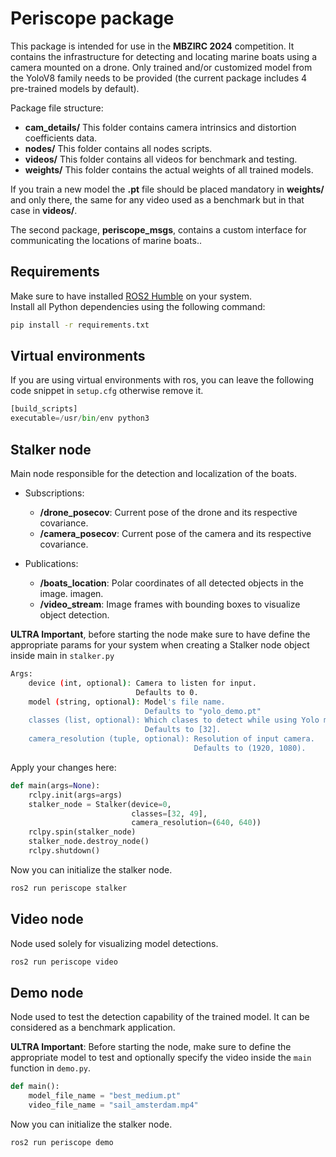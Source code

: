 # Periscope package
This package is intended for use in the **MBZIRC 2024** competition. It contains the infrastructure for detecting and locating marine boats using a camera mounted on a drone. Only trained and/or customized model from the YoloV8 family needs to be provided (the current package includes 4 pre-trained models by default).

Package file structure:  
- **cam_details/** This folder contains camera intrinsics and distortion coefficients data.
- **nodes/** This folder contains all nodes scripts.
- **videos/**  This folder contains all videos for benchmark and testing.
- **weights/** This folder contains the actual weights of all trained models.

If you train a new model the **.pt** file should be placed mandatory in **weights/** and only there, the same for any video used as a benchmark but in that case in **videos/**.

The second package, **periscope_msgs**, contains a custom interface for communicating the locations of marine boats..

## Requirements
Make sure to have installed [ROS2 Humble](https://docs.ros.org/en/humble/Installation.html) on your system.  
Install all Python dependencies using the following command:
```bash
pip install -r requirements.txt

```

## Virtual environments
If you are using virtual environments with ros, you can leave the following code snippet in `setup.cfg` otherwise remove it.

```python
[build_scripts]
executable=/usr/bin/env python3	
```

## Stalker node
Main node responsible for the detection and localization of the boats.

- Subscriptions: 
    - **/drone_posecov**: Current pose of the drone and its respective covariance.
    - **/camera_posecov**: Current pose of the camera and its respective covariance.

- Publications: 
    - **/boats_location**:  Polar coordinates of all detected objects in the image. imagen.
    - **/video_stream**: Image frames with bounding boxes to visualize object detection.

**ULTRA Important**, before starting the node make sure to have define the appropriate params for your system when creating a Stalker node object inside main in `stalker.py`  
```bash
Args:
    device (int, optional): Camera to listen for input. 
                            Defaults to 0.
    model (string, optional): Model's file name.
                              Defaults to "yolo_demo.pt"
    classes (list, optional): Which clases to detect while using Yolo model. 
                              Defaults to [32].
    camera_resolution (tuple, optional): Resolution of input camera. 
                                         Defaults to (1920, 1080).
```
Apply your changes here:
```python
def main(args=None):
    rclpy.init(args=args) 
    stalker_node = Stalker(device=0, 
                           classes=[32, 49], 
                           camera_resolution=(640, 640))
    rclpy.spin(stalker_node)
    stalker_node.destroy_node()
    rclpy.shutdown()
```
Now you can initialize the stalker node.
```bash
ros2 run periscope stalker
```

## Video node
Node used solely for visualizing model detections.
```bash
ros2 run periscope video
```

## Demo node
Node used to test the detection capability of the trained model. It can be considered as a benchmark application.

**ULTRA Important**: Before starting the node, make sure to define the appropriate model to test and optionally specify the video inside the `main` function in `demo.py`. 

```python
def main():
    model_file_name = "best_medium.pt"
    video_file_name = "sail_amsterdam.mp4"
```
Now you can initialize the stalker node.
```bash
ros2 run periscope demo
```
